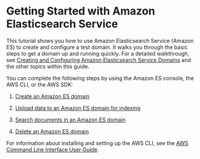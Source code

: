 # Getting Started with Amazon Elasticsearch Service<a name="es-gsg"></a>

This tutorial shows you how to use Amazon Elasticsearch Service \(Amazon ES\) to create and configure a test domain\. It walks you through the basic steps to get a domain up and running quickly\. For a detailed walkthrough, see [Creating and Configuring Amazon Elasticsearch Service Domains](es-createupdatedomains.md) and the other topics within this guide\.

You can complete the following steps by using the Amazon ES console, the AWS CLI, or the AWS SDK:

1. [Create an Amazon ES domain](es-gsg-create-domain.md)

1. [Upload data to an Amazon ES domain for indexing](es-gsg-upload-data.md)

1. [Search documents in an Amazon ES domain](es-gsg-search.md)

1. [Delete an Amazon ES domain](es-gsg-deleting.md)

 For information about installing and setting up the AWS CLI, see the [AWS Command Line Interface User Guide](http://docs.aws.amazon.com/cli/latest/userguide/)\. 